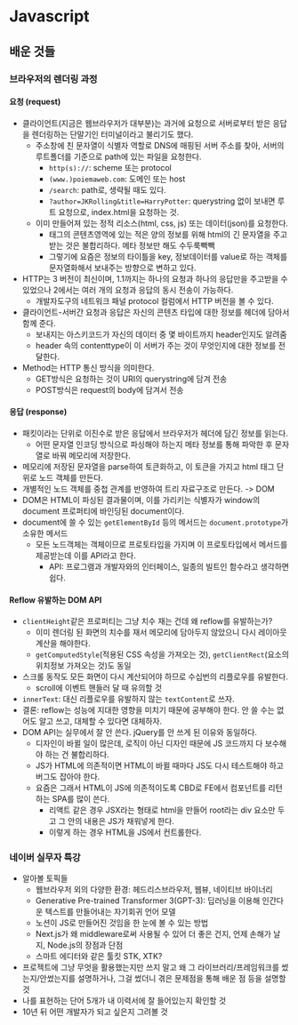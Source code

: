 # Javascript

## 배운 것들

### 브라우저의 렌더링 과정

#### 요청 (request)
- 클라이언트(지금은 웹브라우저가 대부분)는 과거에 요청으로 서버로부터 받은 응답을 렌더링하는 단말기인 터미널이라고 불리기도 했다.
  - 주소창에 친 문자열이 식별자 역할로 DNS에 매핑된 서버 주소를 찾아, 서버의 루트폴더를 기준으로 path에 있는 파일을 요청한다.
    - `http(s)://`: scheme 또는 protocol
    - `(www.)poiemaweb.com`: 도메인 또는 host
    - `/search`: path로, 생략될 때도 있다.
    - `?author=JKRolling&title=HarryPotter`: querystring 없이 보내면 루트 요청으로, index.html을 요청하는 것.
  - 이미 만들어져 있는 정적 리소스(html, css, js) 또는 데이터(json)를 요청한다. 
    - 태그의 콘텐츠영역에 있는 적은 양의 정보를 위해 html의 긴 문자열을 주고받는 것은 불합리하다. 메타 정보만 해도 수두룩빽빽
    - 그렇기에 요즘은 정보의 타이틀을 key, 정보데이터를 value로 하는 객체를 문자열화해서 보내주는 방향으로 변하고 있다.
- HTTP는 3 버전이 최신이며, 1.1까지는 하나의 요청과 하나의 응답만을 주고받을 수 있었으나 2에서는 여러 개의 요청과 응답의 동시 전송이 가능하다.
  - 개발자도구의 네트워크 패널 protocol 컬럼에서 HTTP 버전을 볼 수 있다.
- 클라이언트-서버간 요청과 응답은 자신의 콘텐츠 타입에 대한 정보를 헤더에 담아서 함께 준다. 
  - 보내지는 아스키코드가 자신의 데이터 중 몇 바이트까지 header인지도 알려줌
  - header 속의 contenttype이 이 서버가 주는 것이 무엇인지에 대한 정보를 전달한다.
- Method는 HTTP 통신 방식을 의미한다.
  - GET방식은 요청하는 것이 URI의 querystring에 담겨 전송
  - POST방식은 request의 body에 담겨서 전송


#### 응답 (response)
- 패킷이라는 단위로 이진수로 받은 응답에서 브라우저가 헤더에 담긴 정보를 읽는다. 
  - 어떤 문자열 인코딩 방식으로 파싱해야 하는지 메타 정보를 통해 파악한 후 문자열로 바꿔 메모리에 저장한다.
- 메모리에 저장된 문자열을 parse하여 토큰화하고, 이 토큰을 가지고 html 태그 단위로 노드 객체를 만든다.
- 개별적인 노드 객체를 중첩 관계를 반영하여 트리 자료구조로 만든다. -> DOM
- DOM은 HTML이 파싱된 결과물이며, 이를 가리키는 식별자가 window의 document 프로퍼티에 바인딩된 document이다.
- document에 쓸 수 있는 `getElementById` 등의 메서드는 `document.prototype`가 소유한 메서드
  - 모든 노드객체는 객체이므로 프로토타입을 가지며 이 프로토타입에서 메서드를 제공받는데 이를 API라고 한다.
    - API: 프로그램과 개발자와의 인터페이스, 일종의 빌트인 함수라고 생각하면 쉽다. 

#### Reflow 유발하는 DOM API
- `clientHeight`같은 프로퍼티는 그냥 치수 재는 건데 왜 reflow를 유발하는가? 
  - 이미 렌더링 된 화면의 치수를 재서 메모리에 담아두지 않았으니 다시 레이아웃 계산을 해야한다.
  - `getComputedStyle`(적용된 CSS 속성을 가져오는 것), `getClientRect`(요소의 위치정보 가져오는 것)도 동일
- 스크롤 동작도 모든 화면이 다시 계산되어야 하므로 수십번의 리플로우를 유발한다. 
  - scroll에 이벤트 핸들러 달 때 유의할 것
- `innerText`: 대신 리플로우를 유발하지 않는 `textContent`로 쓰자.
- 결론: reflow는 성능에 지대한 영향을 미치기 때문에 공부해야 한다. 안 쓸 수는 없어도 알고 쓰고, 대체할 수 있다면 대체하자.
- DOM API는 실무에서 잘 안 쓴다. jQuery를 안 쓰게 된 이유와 동일하다.
  - 디자인이 바뀔 일이 많은데, 로직이 아닌 디자인 때문에 JS 코드까지 다 보수해야 하는 건 불합리하다.
  - JS가 HTML에 의존적이면 HTML이 바뀔 때마다 JS도 다시 테스트해야 하고 버그도 잡아야 한다.
  - 요즘은 그래서 HTML이 JS에 의존적이도록 CBD로 FE에서 컴포넌트를 리턴하는 SPA를 많이 쓴다.
    - 리액트 같은 경우 JSX라는 형태로 html을 만들어 root라는 div 요소만 두고 그 안의 내용은 JS가 채워넣게 한다. 
    - 이렇게 하는 경우 HTML을 JS에서 컨트롤한다.

### 네이버 실무자 특강
- 알아볼 토픽들
  - 웹브라우저 외의 다양한 환경: 헤드리스브라우저, 웹뷰, 네이티브 바이너리
  - Generative Pre-trained Transformer 3(GPT-3): 딥러닝을 이용해 인간다운 텍스트를 만들어내는 자기회귀 언어 모델
  - 노션이 JS로 만들어진 것임을 한 눈에 볼 수 있는 방법
  - Next.js가 왜 middleware로써 사용될 수 있어 더 좋은 건지, 언제 손해가 날지, Node.js의 장점과 단점
  - 스마트 에디터와 같은 툴킷 STK, XTK?
- 프로젝트에 그냥 무엇을 활용했는지만 쓰지 말고 왜 그 라이브러리/프레임워크를 썼는지/안썼는지를 설명하거나, 그걸 썼더니 겪은 문제점을 통해 배운 점 등을 설명할 것
- 나를 표현하는 단어 5개가 내 이력서에 잘 들어있는지 확인할 것
- 10년 뒤 어떤 개발자가 되고 싶은지 그려볼 것

